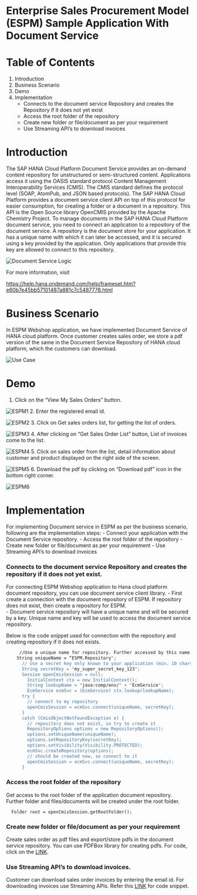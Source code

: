 Enterprise Sales Procurement Model (ESPM) Sample Application With Document Service
==================================================================================

# Table of Contents

1. Introduction
2. Business Scenario
3. Demo
4. Implementation
     - Connects to the document service Repository and creates the Repository if it does not yet exist
     - Access the root folder of the repository
     - Create new folder or file/document as per your requirement
     - Use Streaming API’s to download invoices





#	Introduction

The SAP HANA Cloud Platform Document Service provides an on-demand content repository for unstructured or semi-structured content. 
Applications access it using the OASIS standard protocol Content Management Interoperability Services (CMIS). The CMIS standard defines the protocol level (SOAP, AtomPub, and JSON based protocols). 
The SAP HANA Cloud Platform provides a document service client API on top of this protocol for easier consumption, for creating a folder or a document in a repository. This API is the Open Source library OpenCMIS provided by the Apache Chemistry Project. 
To manage documents in the SAP HANA Cloud Platform document service, you need to connect an application to a repository of the document service. A repository is the document store for your application. It has a unique name with which it can later be accessed, and it is secured using a key provided by the application. Only applications that provide this key are allowed to connect to this repository.

![Document Service Logic](/docs/documentation/DocumentServiceImages/DocumenrServiceLogic.jpg?raw=true)

For more information, visit 

https://help.hana.ondemand.com/help/frameset.htm?e60b7e45bb57101487a881c7c5487778.html 





# Business Scenario

In ESPM Webshop application, we have implemented Document Service of HANA cloud platform. Once customer creates sales order, we store a pdf version of the same in the Document Service Repository of HANA cloud platform, which the customers can download. 

![Use Case](/docs/documentation/DocumentServiceImages/DocumentServiceUseCase.jpg?raw=true)


  


#	Demo

1. Click on the “View My Sales Orders” button.

![ESPM1](/docs/documentation/DocumentServiceImages/ESPM1.jpg?raw=true)
2. Enter the registered email id.

![ESPM2](/docs/documentation/DocumentServiceImages/ESPM2.jpg?raw=true)
3. Click on Get sales orders list, for getting the list of orders.

![ESPM3](/docs/documentation/DocumentServiceImages/ESPM3.jpg?raw=true)
4. After clicking on “Get Sales Order List” button, List of invoices come to the list.

![ESPM4](/docs/documentation/DocumentServiceImages/ESPM4.jpg?raw=true)
5. Click on sales order from the list, detail information about customer and product displayed on the right side of the screen.

![ESPM5](/docs/documentation/DocumentServiceImages/ESPM5.jpg?raw=true)
6. Download the pdf by clicking on “Download pdf” icon in the bottom right corner.

![ESPM6](/docs/documentation/DocumentServiceImages/ESPM6.jpg?raw=true) 




# Implementation

For implementing Document service in ESPM as per the business scenario, following are the implementation steps:
     -	Connect your application with the Document Service repository. 
     - Access the root folder of the repository
     - Create new folder or file/document as per your requirement
     - Use Streaming API’s to download invoices

### Connects to the document service Repository and creates the repository if it does not yet exist.

For connecting ESPM Webshop application to Hana cloud platform document repository, you can use document service client library. 
     - First create a connection with the document repository of ESPM. If repository does not exist, then create a repository for ESPM.  
     - Document service repository will have a unique name and will be secured by a key. Unique name and key will be used to access the document service repository. 

Below is the code snippet used for connection with the repository and creating repository if it does not exists.
```sh
     //Use a unique name for repository. Further accessed by this name.
	String uniqueName = “ESPM.Repository";
      // Use a secret key only known to your application (min. 10 chars)
      String secretKey = "my_super_secret_key_123";
      Session openCmisSession = null;
        InitialContext ctx = new InitialContext();
        String lookupName = "java:comp/env/" + "EcmService";
        EcmService ecmSvc = (EcmService) ctx.lookup(lookupName);
      try {
        // connect to my repository
        openCmisSession = ecmSvc.connect(uniqueName, secretKey);
      }
      catch (CmisObjectNotFoundException e) {
        // repository does not exist, so try to create it
        RepositoryOptions options = new RepositoryOptions();
        options.setUniqueName(uniqueName);
        options.setRepositoryKey(secretKey);
        options.setVisibility(Visibility.PROTECTED);
        ecmSvc.createRepository(options);
        // should be created now, so connect to it
        openCmisSession = ecmSvc.connect(uniqueName, secretKey);
      }
```

### Access the root folder of the repository

Get access to the root folder of the application document repository. Further folder and files/documents will be created under the root folder.

      Folder root = openCmisSession.getRootFolder();

### Create new folder or file/document as per your requirement
Create sales order as pdf files and export/store pdfs in the document service repository. You can use PDFBox library for creating pdfs. For code, click on the [LINK](/espm-cloud-web/src/main/java/com/sap/espm/model/pdf/generator/InvoicePDFGenerator.java).

### Use Streaming API’s to download invoices.

Customer can download sales order invoices by entering the email id. For downloading invoices use Streaming APIs. Refer this [LINK](/espm-cloud-web/src/main/java/com/sap/espm/model/pdf/generator/CmisRead.java) for code snippet.



